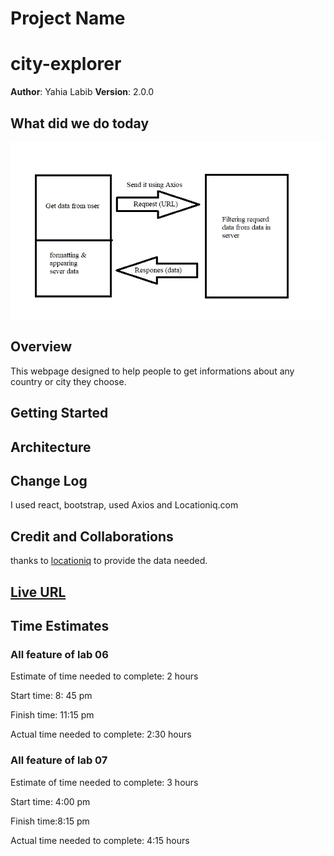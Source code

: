 
# Project Name

# city-explorer

**Author**: Yahia Labib
**Version**: 2.0.0

## What did we do today 

![img](lab07.png)

## Overview

This webpage designed to help people to get informations about any country or city they choose.

## Getting Started
<!-- What are the steps that a user must take in order to build this app on their own machine and get it running? -->

## Architecture
<!-- Provide a detailed description of the application design. What technologies (languages, libraries, etc) you're using, and any other relevant design information. -->

## Change Log

I used react, bootstrap, used Axios and Locationiq.com

## Credit and Collaborations

thanks to [locationiq](https://locationiq.com) to provide the data needed.

## [Live URL](city-finder.netlify.app)

## Time Estimates

### All feature of lab 06

Estimate of time needed to complete: 2 hours

Start time: 8: 45 pm

Finish time: 11:15 pm

Actual time needed to complete: 2:30 hours

### All feature of lab 07

Estimate of time needed to complete: 3 hours

Start time: 4:00 pm

Finish time:8:15 pm

Actual time needed to complete: 4:15 hours
